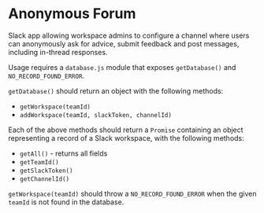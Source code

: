 # Anonymous Forum

Slack app allowing workspace admins to configure a channel where users can anonymously ask for advice, submit feedback and post messages, including in-thread responses.

Usage requires a `database.js` module that exposes `getDatabase()` and `NO_RECORD_FOUND_ERROR`.

`getDatabase()` should return an object with the following methods:
- `getWorkspace(teamId)`
- `addWorkspace(teamId, slackToken, channelId)`

Each of the above methods should return a `Promise` containing an object representing a record of a Slack workspace, with the following methods:
- `getAll()` - returns all fields
- `getTeamId()`
- `getSlackToken()`
- `getChannelId()`

`getWorkspace(teamId)` should throw a `NO_RECORD_FOUND_ERROR` when the given `teamId` is not found in the database.
